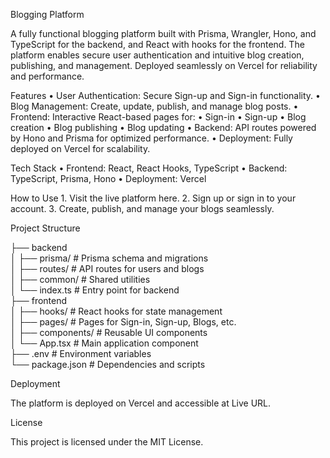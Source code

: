 Blogging Platform

A fully functional blogging platform built with Prisma, Wrangler, Hono, and TypeScript for the backend, and React with hooks for the frontend. The platform enables secure user authentication and intuitive blog creation, publishing, and management. Deployed seamlessly on Vercel for reliability and performance.

Features
	•	User Authentication: Secure Sign-up and Sign-in functionality.
	•	Blog Management: Create, update, publish, and manage blog posts.
	•	Frontend: Interactive React-based pages for:
	•	Sign-in
	•	Sign-up
	•	Blog creation
	•	Blog publishing
	•	Blog updating
	•	Backend: API routes powered by Hono and Prisma for optimized performance.
	•	Deployment: Fully deployed on Vercel for scalability.

Tech Stack
	•	Frontend: React, React Hooks, TypeScript
	•	Backend: TypeScript, Prisma, Hono
	•	Deployment: Vercel

How to Use
	1.	Visit the live platform here.
	2.	Sign up or sign in to your account.
	3.	Create, publish, and manage your blogs seamlessly.

Project Structure

├── backend  
│   ├── prisma/         # Prisma schema and migrations  
│   ├── routes/         # API routes for users and blogs  
│   ├── common/         # Shared utilities  
│   └── index.ts        # Entry point for backend  
├── frontend  
│   ├── hooks/          # React hooks for state management  
│   ├── pages/          # Pages for Sign-in, Sign-up, Blogs, etc.  
│   ├── components/     # Reusable UI components  
│   └── App.tsx         # Main application component  
├── .env                # Environment variables  
└── package.json        # Dependencies and scripts  

Deployment

The platform is deployed on Vercel and accessible at Live URL.

License

This project is licensed under the MIT License.
